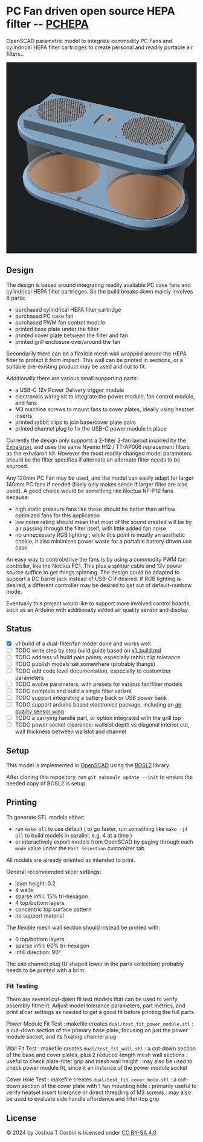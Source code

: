 # PC Fan driven open source HEPA filter -- [PCHEPA](https://github.com/jcorbin/pchepa)

OpenSCAD parametric model to integrate commodity PC Fans and cylindrical HEPA
filter cartridges to create personal and readily portable air filters..

![Dual Filter Example Assembly](dual_example.png)

## Design

The design is based around integrating readily available PC case fans and cylindrical HEPA filter cartridges.
So the build breaks down mainly involves 6 parts:
- purchased cylindrical HEPA filter cartridge
- purchased PC case fan
- purchased PWM fan control module
- printed base plate under the filter
- printed cover plate between the filter and fan
- printed grill enclosure over/around the fan

Secondarily there can be a flexible mesh wall wrapped around the HEPA filter to
protect it from impact. This wall can be printed in sections, or a suitable
pre-existing product may be used and cut to fit.

Additionally there are various small supporting parts:
- a USB-C 12v Power Delivery trigger module
- electronics wiring kit to integrate the power module, fan control module, and fans
- M3 machine screws to mount fans to cover plates, ideally using heatset inserts
- printed rabbit clips to join base/cover plate pairs
- printed channel plug to fix the USB-C power module in place

Currently the design only supports a 2-filter 2-fan layout inspired by the [Exhalaron][exhalaron],
and uses the same Nyemo H12 / TT-AP006 replacement filters as the exhalaron kit.
However the most readily changed model parameters should be the filter specifics if alternate an alternate filter needs to be sourced.

Any 120mm PC Fan may be used, and the model can easily adapt for larger 140mm PC fans
if needed (likely only makes sense if larger filter are also used).
A good choice would be something like Noctua NF-P12 fans because:
- high static pressure fans like these should be better than airflow optimized fans for this application
- low noise rating should mean that most of the sound created will be by air passing through the filter itself, with little added fan noise
- no unnecessary RGB lighting ; while this point is mostly an aesthetic choice, it also minimizes power waste for a portable battery driven use case

An easy way to control/drive the fans is by using a commodity PWM fan controller, like the Noctua FC1.
This plus a splitter cable and 12v power source suffice to get things spinning.
The design could be adapted to support a DC barrel jack instead of USB-C if desired.
If RGB lighting is desired, a different controller may be desired to get out of default-rainbow mode.

Eventually this project would like to support more involved control boards,
such as an Arduino with additionally added air quality sensor and display.

## Status

- [x] v1 build of a dual-filter/fan model done and works well
- [ ] TODO write step by step build guide based on [v1_build.md](v1_build.md)
- [ ] TODO address v1 build pain points, especially rabbit clip tolerance
- [ ] TODO publish models set somewhere (probably thangs)
- [ ] TODO add code level documentation, especially to customizer parameters
- [ ] TODO evolve parameters, with presets for various fan/filter models
- [ ] TODO complete and build a single filter variant
- [ ] TODO support integrating a battery back or USB power bank
- [ ] TODO support arduino based electronics package, including an [air quality sensor wing][aq_wing]
- [ ] TODO a carrying handle part, or option integrated with the grill top
- [ ] TODO power socket clearance: wallslot depth vs diagonal interior cut, wall thickness between wallslot and channel

[aq_wing]: https://hackaday.io/project/168492-the-air-quality-wing

## Setup

This model is implemented in [OpenSCAD][openscad] using the [BOSL2][bosl2] library.

After cloning this repository, run `git submoule update --init` to ensure the needed copy of BOSL2 is setup.

## Printing

To generate STL models either:
- run `make all` to use default ( to go faster, run something like `make -j4 all` to build models in parallel, e.g. 4 at a time )
- or interactively export models from OpenSCAD by paging through each `mode` value under the `Part Selection` customizer tab

All models are already oriented as intended to print.

General recommended slicer settings:
- layer height: 0.2
- 4 walls
- sparse infill: 15% tri-hexagon
- 4 top/bottom layers
- concentric top surface pattern
- no support material

The flexible mesh wall section should instead be printed with:
- 0 top/bottom layers
- sparse infill: 60% tri-hexagon
- infill direction: 90°

The usb channel plug (U shaped tower in the parts collection) probably needs to be printed with a brim.

### Fit Testing

There are several cut-down fit test models that can be used to verify assembly fitment.
Adjust model tolerance parameters, part metrics, and print slicer settings as needed to get a good fit before printing the full parts.

Power Module Fit Test
: makefile creates `dual/test_fit_power_module.stl`
: a cut-down section of the primary base plate, focusing on just the power module socket, and its fixating channel plug

Wall Fit Test
: makefile creates `dual/test_fit_wall.stl`
: a cut-down section of the base and cover plates, plus 2 reduced-length mesh wall sections
: useful to check plate-filter grip and mesh wall height
: may also be used to check power module fit, since it an instance of the power module socket

Cover Hole Test
: makefile creates `dual/test_fit_cover_hole.stl`
: a cut-down section of the cover plate with 1 fan mounting hole
: primarily useful to verify heatset insert tolerance or direct threading of M3 screws
: may also be used to evaluate side handle affordance and filter-top grip

## License

© 2024 by Joshua T Corbin is licensed under [CC BY-SA 4.0][ccbysa4]

[bosl2]: https://github.com/BelfrySCAD/BOSL2
[exhalaron]: https://www.cleanairkits.com/products/exhalaron
[ccbysa4]: http://creativecommons.org/licenses/by-sa/4.0
[openscad]: https://openscad.org/
